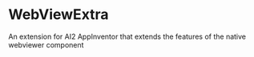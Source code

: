 # WebViewExtra
An extension for AI2 AppInventor that extends the features of the native webviewer component
